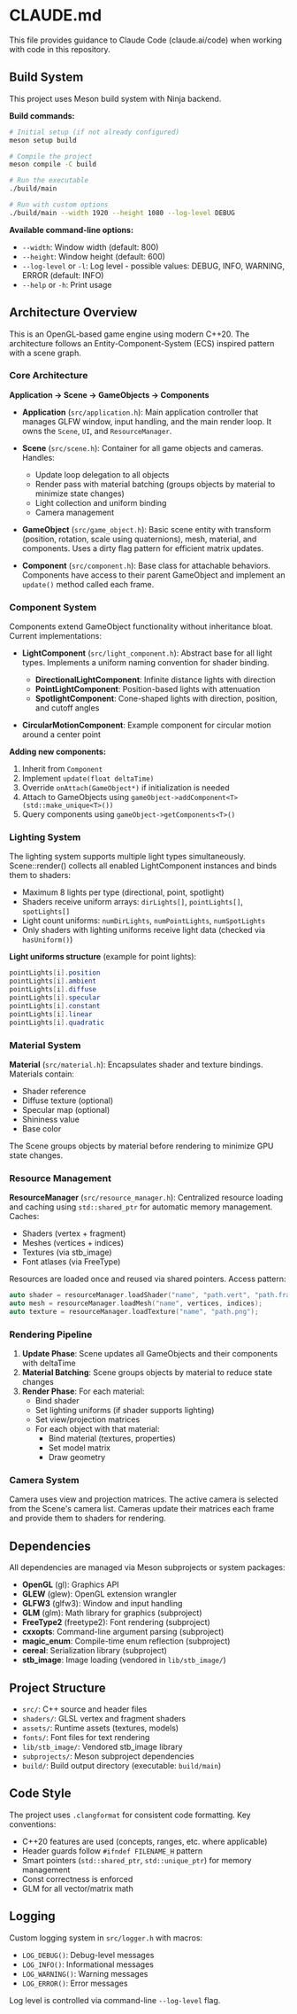 # CLAUDE.md

This file provides guidance to Claude Code (claude.ai/code) when working with code in this repository.

## Build System

This project uses Meson build system with Ninja backend.

**Build commands:**
```bash
# Initial setup (if not already configured)
meson setup build

# Compile the project
meson compile -C build

# Run the executable
./build/main

# Run with custom options
./build/main --width 1920 --height 1080 --log-level DEBUG
```

**Available command-line options:**
- `--width`: Window width (default: 800)
- `--height`: Window height (default: 600)
- `--log-level` or `-l`: Log level - possible values: DEBUG, INFO, WARNING, ERROR (default: INFO)
- `--help` or `-h`: Print usage

## Architecture Overview

This is an OpenGL-based game engine using modern C++20. The architecture follows an Entity-Component-System (ECS) inspired pattern with a scene graph.

### Core Architecture

**Application → Scene → GameObjects → Components**

- **Application** (`src/application.h`): Main application controller that manages GLFW window, input handling, and the main render loop. It owns the `Scene`, `UI`, and `ResourceManager`.

- **Scene** (`src/scene.h`): Container for all game objects and cameras. Handles:
  - Update loop delegation to all objects
  - Render pass with material batching (groups objects by material to minimize state changes)
  - Light collection and uniform binding
  - Camera management

- **GameObject** (`src/game_object.h`): Basic scene entity with transform (position, rotation, scale using quaternions), mesh, material, and components. Uses a dirty flag pattern for efficient matrix updates.

- **Component** (`src/component.h`): Base class for attachable behaviors. Components have access to their parent GameObject and implement an `update()` method called each frame.

### Component System

Components extend GameObject functionality without inheritance bloat. Current implementations:

- **LightComponent** (`src/light_component.h`): Abstract base for all light types. Implements a uniform naming convention for shader binding.
  - **DirectionalLightComponent**: Infinite distance lights with direction
  - **PointLightComponent**: Position-based lights with attenuation
  - **SpotlightComponent**: Cone-shaped lights with direction, position, and cutoff angles

- **CircularMotionComponent**: Example component for circular motion around a center point

**Adding new components:**
1. Inherit from `Component`
2. Implement `update(float deltaTime)`
3. Override `onAttach(GameObject*)` if initialization is needed
4. Attach to GameObjects using `gameObject->addComponent<T>(std::make_unique<T>())`
5. Query components using `gameObject->getComponents<T>()`

### Lighting System

The lighting system supports multiple light types simultaneously. Scene::render() collects all enabled LightComponent instances and binds them to shaders:

- Maximum 8 lights per type (directional, point, spotlight)
- Shaders receive uniform arrays: `dirLights[]`, `pointLights[]`, `spotLights[]`
- Light count uniforms: `numDirLights`, `numPointLights`, `numSpotLights`
- Only shaders with lighting uniforms receive light data (checked via `hasUniform()`)

**Light uniforms structure** (example for point lights):
```glsl
pointLights[i].position
pointLights[i].ambient
pointLights[i].diffuse
pointLights[i].specular
pointLights[i].constant
pointLights[i].linear
pointLights[i].quadratic
```

### Material System

**Material** (`src/material.h`): Encapsulates shader and texture bindings. Materials contain:
- Shader reference
- Diffuse texture (optional)
- Specular map (optional)
- Shininess value
- Base color

The Scene groups objects by material before rendering to minimize GPU state changes.

### Resource Management

**ResourceManager** (`src/resource_manager.h`): Centralized resource loading and caching using `std::shared_ptr` for automatic memory management. Caches:
- Shaders (vertex + fragment)
- Meshes (vertices + indices)
- Textures (via stb_image)
- Font atlases (via FreeType)

Resources are loaded once and reused via shared pointers. Access pattern:
```cpp
auto shader = resourceManager.loadShader("name", "path.vert", "path.frag");
auto mesh = resourceManager.loadMesh("name", vertices, indices);
auto texture = resourceManager.loadTexture("name", "path.png");
```

### Rendering Pipeline

1. **Update Phase**: Scene updates all GameObjects and their components with deltaTime
2. **Material Batching**: Scene groups objects by material to reduce state changes
3. **Render Phase**: For each material:
   - Bind shader
   - Set lighting uniforms (if shader supports lighting)
   - Set view/projection matrices
   - For each object with that material:
     - Bind material (textures, properties)
     - Set model matrix
     - Draw geometry

### Camera System

Camera uses view and projection matrices. The active camera is selected from the Scene's camera list. Cameras update their matrices each frame and provide them to shaders for rendering.

## Dependencies

All dependencies are managed via Meson subprojects or system packages:

- **OpenGL** (gl): Graphics API
- **GLEW** (glew): OpenGL extension wrangler
- **GLFW3** (glfw3): Window and input handling
- **GLM** (glm): Math library for graphics (subproject)
- **FreeType2** (freetype2): Font rendering (subproject)
- **cxxopts**: Command-line argument parsing (subproject)
- **magic_enum**: Compile-time enum reflection (subproject)
- **cereal**: Serialization library (subproject)
- **stb_image**: Image loading (vendored in `lib/stb_image/`)

## Project Structure

- `src/`: C++ source and header files
- `shaders/`: GLSL vertex and fragment shaders
- `assets/`: Runtime assets (textures, models)
- `fonts/`: Font files for text rendering
- `lib/stb_image/`: Vendored stb_image library
- `subprojects/`: Meson subproject dependencies
- `build/`: Build output directory (executable: `build/main`)

## Code Style

The project uses `.clangformat` for consistent code formatting. Key conventions:
- C++20 features are used (concepts, ranges, etc. where applicable)
- Header guards follow `#ifndef FILENAME_H` pattern
- Smart pointers (`std::shared_ptr`, `std::unique_ptr`) for memory management
- Const correctness is enforced
- GLM for all vector/matrix math

## Logging

Custom logging system in `src/logger.h` with macros:
- `LOG_DEBUG()`: Debug-level messages
- `LOG_INFO()`: Informational messages
- `LOG_WARNING()`: Warning messages
- `LOG_ERROR()`: Error messages

Log level is controlled via command-line `--log-level` flag.
